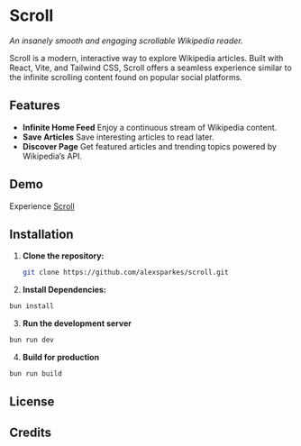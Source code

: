 # Scroll

_An insanely smooth and engaging scrollable Wikipedia reader._

Scroll is a modern, interactive way to explore Wikipedia articles. Built with React, Vite, and Tailwind CSS, Scroll offers a seamless experience similar to the infinite scrolling content found on popular social platforms.

## Features

- **Infinite Home Feed** Enjoy a continuous stream of Wikipedia content.
- **Save Articles** Save interesting articles to read later.
- **Discover Page** Get featured articles and trending topics powered by Wikipedia’s API.

## Demo

Experience [Scroll](https://scroll.alexspark.es)

## Installation

1. **Clone the repository:**

   ```sh
   git clone https://github.com/alexsparkes/scroll.git
   ```

2. **Install Dependencies:**

```sh
bun install
```

3. **Run the development server**

```sh
bun run dev
```

4. **Build for production**

```sh
bun run build
```

## License

## Credits
